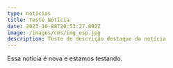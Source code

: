 ```yaml
---
type: noticias
title: Teste Notícia
date: 2023-10-08T20:53:27.092Z
image: /images/cms/img_esp.jpg
description: Teste de descrição destaque da notícia
---
```

Essa notícia é nova e estamos testando.
